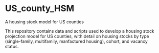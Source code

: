 # US_county_HSM
A housing stock model for US counties

This repository contains data and scripts used to develop a housing stock projection model for US counties, with detail on housing stocks by type (single-family, multifamily, manfactured housing), cohort, and vacancy status. 
